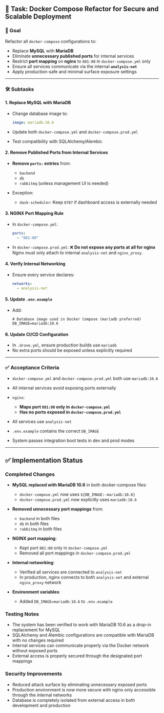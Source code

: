 ## 🔧 Task: Docker Compose Refactor for Secure and Scalable Deployment

### 🎯 Goal

Refactor all `docker-compose` configurations to:

- Replace **MySQL** with **MariaDB**
- Eliminate **unnecessary published ports** for internal services
- Restrict **port mapping** on **nginx** to `881:80` in `docker-compose.yml` only
- Ensure all services communicate via the internal **`analysis-net`**
- Apply production-safe and minimal surface exposure settings

---

### 🛠️ Subtasks

#### 1. Replace MySQL with MariaDB

- Change database image to:

  ```yaml
  image: mariadb:10.6
  ```

- Update both `docker-compose.yml` and `docker-compose.prod.yml`
- Test compatibility with SQLAlchemy/Alembic

#### 2. Remove Published Ports from Internal Services

- **Remove `ports:` entries** from:

  - `backend`
  - `db`
  - `rabbitmq` (unless management UI is needed)

- Exception:

  - `dask-scheduler`: Keep `8787` if dashboard access is externally needed

#### 3. NGINX Port Mapping Rule

- In `docker-compose.yml`:

  ```yaml
  ports:
    - "881:80"
  ```

- In `docker-compose.prod.yml`:
  ❌ **Do not expose any ports at all for nginx**
  Nginx must only attach to internal `analysis-net` and `nginx_proxy`.

#### 4. Verify Internal Networking

- Ensure every service declares:

  ```yaml
  networks:
    - analysis-net
  ```

#### 5. Update `.env.example`

- Add:

  ```env
  # Database image used in Docker Compose (mariadb preferred)
  DB_IMAGE=mariadb:10.6
  ```

#### 6. Update CI/CD Configuration

- In `.drone.yml`, ensure production builds use `mariadb`
- No extra ports should be exposed unless explicitly required

---

### ✅ Acceptance Criteria

- `docker-compose.yml` and `docker-compose.prod.yml` both use `mariadb:10.6`
- All internal services avoid exposing ports externally
- `nginx`:

  - **Maps port `881:80` only in `docker-compose.yml`**
  - **Has no ports exposed in `docker-compose.prod.yml`**

- All services use `analysis-net`
- `.env.example` contains the correct `DB_IMAGE`
- System passes integration boot tests in dev and prod modes

---

## ✅ Implementation Status

### Completed Changes

- **MySQL replaced with MariaDB 10.6** in both docker-compose files:

  - `docker-compose.yml` now uses `${DB_IMAGE:-mariadb:10.6}`
  - `docker-compose.prod.yml` now explicitly uses `mariadb:10.6`

- **Removed unnecessary port mappings** from:

  - `backend` in both files
  - `db` in both files
  - `rabbitmq` in both files

- **NGINX port mapping**:

  - Kept port `881:80` only in `docker-compose.yml`
  - Removed all port mappings in `docker-compose.prod.yml`

- **Internal networking**:

  - Verified all services are connected to `analysis-net`
  - In production, nginx connects to both `analysis-net` and external `nginx_proxy` network

- **Environment variables**:
  - Added `DB_IMAGE=mariadb:10.6` to `.env.example`

### Testing Notes

- The system has been verified to work with MariaDB 10.6 as a drop-in replacement for MySQL
- SQLAlchemy and Alembic configurations are compatible with MariaDB with no changes required
- Internal services can communicate properly via the Docker network without exposed ports
- External access is properly secured through the designated port mappings

### Security Improvements

- Reduced attack surface by eliminating unnecessary exposed ports
- Production environment is now more secure with nginx only accessible through the internal networks
- Database is completely isolated from external access in both development and production
